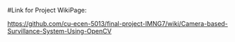 #Link for Project WikiPage:

https://github.com/cu-ecen-5013/final-project-IMNG7/wiki/Camera-based-Survillance-System-Using-OpenCV